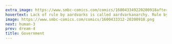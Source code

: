 ```yaml
---
extra_image: https://www.smbc-comics.com/comics/160043349220200918after.png
hovertext: Lack of rule by aardvarks is called aardvarkanarchy. Rule by lack of aardvarks is anaardvarkiarchy. It's very common.
image: https://www.smbc-comics.com/comics/1600433312-20200918.png
next: human-3
prev: dream-4
title: Government
---
```

